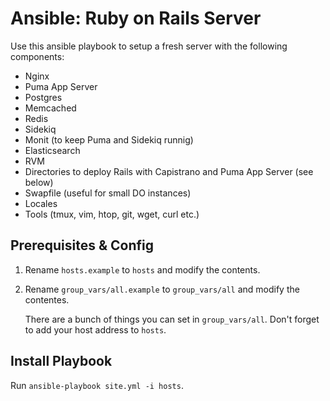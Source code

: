 # Ansible: Ruby on Rails Server
Use this ansible playbook to setup a fresh server with the following components:

* Nginx
* Puma App Server
* Postgres
* Memcached
* Redis
* Sidekiq
* Monit (to keep Puma and Sidekiq runnig)
* Elasticsearch
* RVM
* Directories to deploy Rails with Capistrano and Puma App Server (see below)
* Swapfile (useful for small DO instances)
* Locales
* Tools (tmux, vim, htop, git, wget, curl etc.)

## Prerequisites & Config

1. Rename ```hosts.example``` to ```hosts``` and modify the contents.
2. Rename ```group_vars/all.example``` to ```group_vars/all``` and modify the contentes.

	There are a bunch of things you can set in ```group_vars/all```. Don't forget to add your host address to ```hosts```.

## Install Playbook

Run ```ansible-playbook site.yml -i hosts```.
